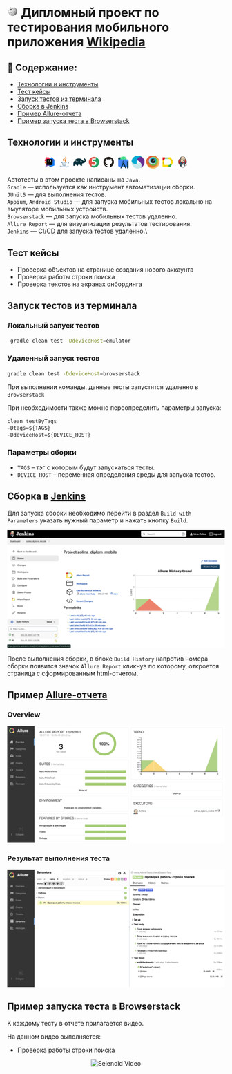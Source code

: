 # <img width="5%" title="Wikipedia" src="media/logo/Wikipedia.svg"> Дипломный проект по тестирования мобильного приложения [Wikipedia](https://github.com/wikimedia/apps-android-wikipedia/)

## :open_book: Содержание:

- [Технологии и инструменты](#технологии-и-инструменты)
- [Тест кейсы](#тест-кейсы)
- [Запуск тестов из терминала](#запуск-тестов-из-терминала)
- [Сборка в Jenkins](#сборка-в-jenkins)
- [Пример Allure-отчета](#пример-Allure-отчета)
- [Пример запуска теста в Browserstack](#пример-запуска-теста-в-Browserstack)

## Технологии и инструменты

<p align="center">
<a href="https://www.jetbrains.com/idea/"><img width="6%" title="IntelliJ IDEA" src="media/logo/Intelij_IDEA.svg"></a>
<a href="https://www.java.com/"><img width="6%" title="Java" src="media/logo/Java.svg"></a>
<a href="https://gradle.org/"><img width="6%" title="Gradle" src="media/logo/Gradle.svg"></a>
<a href="https://junit.org/junit5/"><img width="6%" title="JUnit5" src="media/logo/JUnit5.svg"></a>
<a href="https://github.com/"><img width="6%" title="GitHub" src="media/logo/GitHub.svg"></a>
<a href="https://developer.android.com/"><img width="6%" title="Android-studio" src="media/logo/Android-studio.svg"></a>
<a href="https://appium.io/"><img width="6%" title="Appium" src="media/logo/Appium.svg"></a>
<a href="https://www.browserstack.com/"><img width="6%" title="Browserstack" src="media/logo/Browserstack.svg"></a>
<a href="https://allurereport.org/"><img width="6%" title="Allure Report" src="media/logo/Allure_Report.svg"></a>
<a href="https://www.jenkins.io/"><img width="6%" title="Jenkins" src="media/logo/Jenkins.svg"></a>
</p>

Автотесты в этом проекте написаны на <code>Java</code>.\
<code>Gradle</code> — используется как инструмент автоматизации сборки.\
<code>JUnit5</code> — для выполнения тестов.\
<code>Appium</code>, <code>Android Studio</code> — для запуска мобильных тестов локально на эмуляторе мобильных устройств.\
<code>Browserstack</code> — для запуска мобильных тестов удаленно.\
<code>Allure Report</code> — для визуализации результатов тестирования.\
<code>Jenkins</code> — CI/CD для запуска тестов удаленно.\

## Тест кейсы
- Проверка объектов на странице создания нового аккаунта
- Проверка работы строки поиска
- Проверка текстов на экранах онбординга

## Запуск тестов из терминала

### Локальный запуск тестов

```bash
 gradle clean test -DdeviceHost=emulator
```

### Удаленный запуск тестов

```bash
gradle clean test -DdeviceHost=browserstack
```

При выполнении команды, данные тесты запустятся удаленно в <code>Browserstack</code>

При необходимости также можно переопределить параметры запуска:

```
clean testByTags
-Dtags=${TAGS} 
-DdeviceHost=${DEVICE_HOST} 
```

### Параметры сборки

* <code>TAGS</code> – тэг с которым будут запускаться тесты.
* <code>DEVICE_HOST</code> – переменная определения среды для запуска тестов.

## Сборка в [Jenkins](https://jenkins.autotests.cloud/job/zolina_diplom_mobile/)

Для запуска сборки необходимо перейти в раздел <code>Build with Parameters</code> указать нужный параметр и нажать кнопку <code>Build</code>.

<p align="center">
<img title="Jenkins Build" src="media/screens/JenkinsBuild.png">
</p>

После выполнения сборки, в блоке <code>Build History</code> напротив номера сборки появится значок <code>Allure Report</code> кликнув по которому, откроется страница с сформированным html-отчетом.

## Пример [Allure-отчета](https://jenkins.autotests.cloud/job/zolina_diplom_mobile/allure)
### Overview

<p align="center">
<img title="Allure Overview" src="media/screens/allureReport.png">
</p>

### Результат выполнения теста

<p align="center">
<img title="Test Results in Alure" src="media/screens/ResultTest.png">
</p>

## Пример запуска теста в Browserstack

К каждому тесту в отчете прилагается видео.

На данном видео выполняется:

- Проверка работы строки поиска

<p align="center">
  <img title="Selenoid Video" src="media/screens/video.gif">
</p>